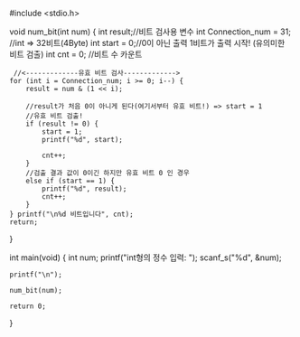 #include <stdio.h>

void num_bit(int num) {
    int result;//비트 검사용 변수
    int Connection_num = 31; //int => 32비트(4Byte)
    int start = 0;//0이 아닌 출력 1비트가 출력 시작! (유의미한 비트 검출)
    int cnt = 0; //비트 수 카운트

     //<-------------유효 비트 검사------------->
    for (int i = Connection_num; i >= 0; i--) {
        result = num & (1 << i);

        //result가 처음 0이 아니게 된다(여기서부터 유효 비트!) => start = 1
        //유효 비트 검출!
        if (result != 0) {
            start = 1;
            printf("%d", start);

            cnt++;
        }
        //검출 결과 값이 0이긴 하지만 유효 비트 0 인 경우
        else if (start == 1) {
            printf("%d", result);
            cnt++;
        }
    } printf("\n%d 비트입니다", cnt);
    return;
}

int main(void) {
    int num;
    printf("int형의 정수 입력: ");
    scanf_s("%d", &num);

    printf("\n");

    num_bit(num);

    return 0;
}